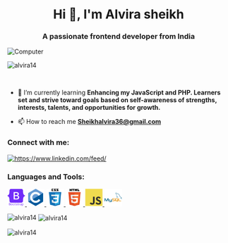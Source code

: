 <h1 align="center">Hi 👋, I'm Alvira sheikh</h1>
<h3 align="center">A passionate frontend developer from India</h3>
<img src="https://infinigeek.com/assets/5-Animation-Techniques-To-Boost-Your-Web-Design-1-min-710x434.jpeg" alt="Computer" width="200"/>


<p align="left"> <img src="https://komarev.com/ghpvc/?username=alvira14&label=Profile%20views&color=0e75b6&style=flat" alt="alvira14" /> </p>

<p align="left"> <a href="https://twitter.com/" target="blank"><img src="https://img.shields.io/twitter/follow/?logo=twitter&style=for-the-badge" alt="" /></a> </p>

- 🌱 I’m currently learning **Enhancing my JavaScript and PHP. Learners set and strive toward goals based on self-awareness of strengths, interests, talents, and opportunities for growth.**

- 📫 How to reach me **Sheikhalvira36@gmail.com**

<h3 align="left">Connect with me:</h3>
<p align="left">
<a href="https://linkedin.com/in/https://www.linkedin.com/feed/" target="blank"><img align="center" src="https://raw.githubusercontent.com/rahuldkjain/github-profile-readme-generator/master/src/images/icons/Social/linked-in-alt.svg" alt="https://www.linkedin.com/feed/" height="30" width="40" /></a>
</p>

<h3 align="left">Languages and Tools:</h3>
<p align="left"> <a href="https://getbootstrap.com" target="_blank" rel="noreferrer"> <img src="https://raw.githubusercontent.com/devicons/devicon/master/icons/bootstrap/bootstrap-plain-wordmark.svg" alt="bootstrap" width="40" height="40"/> </a> <a href="https://www.cprogramming.com/" target="_blank" rel="noreferrer"> <img src="https://raw.githubusercontent.com/devicons/devicon/master/icons/c/c-original.svg" alt="c" width="40" height="40"/> </a> <a href="https://www.w3schools.com/css/" target="_blank" rel="noreferrer"> <img src="https://raw.githubusercontent.com/devicons/devicon/master/icons/css3/css3-original-wordmark.svg" alt="css3" width="40" height="40"/> </a> <a href="https://www.w3.org/html/" target="_blank" rel="noreferrer"> <img src="https://raw.githubusercontent.com/devicons/devicon/master/icons/html5/html5-original-wordmark.svg" alt="html5" width="40" height="40"/> </a> <a href="https://developer.mozilla.org/en-US/docs/Web/JavaScript" target="_blank" rel="noreferrer"> <img src="https://raw.githubusercontent.com/devicons/devicon/master/icons/javascript/javascript-original.svg" alt="javascript" width="40" height="40"/> </a> <a href="https://www.mysql.com/" target="_blank" rel="noreferrer"> <img src="https://raw.githubusercontent.com/devicons/devicon/master/icons/mysql/mysql-original-wordmark.svg" alt="mysql" width="40" height="40"/> </a> </p>

<p><img align="left" src="https://github-readme-stats.vercel.app/api/top-langs?username=alvira14&show_icons=true&locale=en&layout=compact" alt="alvira14" /></p>

<p>&nbsp;<img align="center" src="https://github-readme-stats.vercel.app/api?username=alvira14&show_icons=true&locale=en" alt="alvira14" /></p>

<p><img align="center" src="https://github-readme-streak-stats.herokuapp.com/?user=alvira14&" alt="alvira14" /></p>
